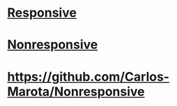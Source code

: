 # [Responsive](https://carlos-marota.github.io/Responsive/)
# [Nonresponsive](https://carlos-marota.github.io/Nonresponsive/)
# https://github.com/Carlos-Marota/Nonresponsive
